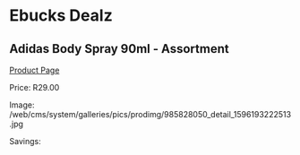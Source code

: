 
# Ebucks Dealz
## Adidas Body Spray 90ml - Assortment
[Product Page](https://www.ebucks.com/web/shop/productSelected.do?prodId=985828050&catId=1186081080)

Price: R29.00

Image: /web/cms/system/galleries/pics/prodimg/985828050_detail_1596193222513.jpg

Savings: 


	